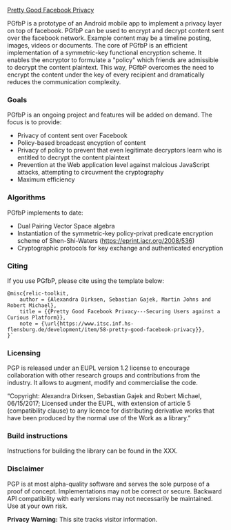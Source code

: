 [Pretty Good Facebook Privacy](https://www.itsc.inf.hs-flensburg.de/development/item/58-pretty-good-facebook-privacy)

PGfbP is a prototype of an Android mobile app to implement a privacy layer on top of facebook. PGfbP can be used to encrypt and decrypt content sent over the facebook network. Example content may be a timeline posting, images, videos or documents. The core of PGfbP is an efficient implementation of a symmetric-key functional encryption scheme. It enables the encryptor to formulate a "policy" which friends are admissible to decrypt the content plaintext. This way, PGfbP overcomes the need to encrypt the content under the key of every recipient and dramatically reduces the communication complexity.


### Goals

PGfbP is an ongoing project and features will be added on demand. The focus is to provide:

 * Privacy of content sent over Facebook
 * Policy-based broadcast encyption of content
 * Privacy of policy to prevent that even legitimate decryptors learn who is entitled to decrypt the content plaintext
 * Prevention at the Web application level against malcious JavaScript attacks, attempting to circuvment the cryptography
 * Maximum efficiency

### Algorithms

PGfbP implements to date:

 * Dual Pairing Vector Space algebra
 * Instantiation of the symmetric-key policy-privat predicate encryption scheme of Shen-Shi-Waters (https://eprint.iacr.org/2008/536) 
 * Cryptographic protocols for key exchange and authenticated encryption


### Citing

If you use PGfbP, please cite using the template below:

    @misc{relic-toolkit,
        author = {Alexandra Dirksen, Sebastian Gajek, Martin Johns and Robert Michael},
        title = {{Pretty Good Facebook Privacy---Securing Users against a Curious Platform}},
        note = {\url{https://www.itsc.inf.hs-flensburg.de/development/item/58-pretty-good-facebook-privacy}},
    }`

### Licensing

PGP is released under an EUPL version 1.2 license to encourage collaboration with other research groups and contributions from the industry. It allows to augment, modify and commercialise the code.

“Copyright: Alexandra Dirksen, Sebastian Gajek and Robert Michael, 06/15/2017; Licensed under the EUPL, with extension of article 5 (compatibility clause) to any licence for distributing derivative works that have been produced by the normal use of the Work as a library.”

### Build instructions

Instructions for building the library can be found in the XXX.


### Disclaimer

PGP is at most alpha-quality software and serves the sole purpose of a proof of concept. Implementations may not be correct or secure. Backward API compatibility with early versions may not necessarily be maintained. Use at your own risk.

**Privacy Warning:** This site tracks visitor information.

